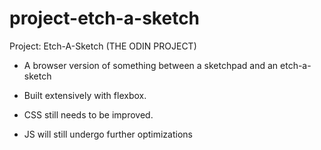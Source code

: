 # project-etch-a-sketch
Project: Etch-A-Sketch (THE ODIN PROJECT)
 - A browser version of something between a sketchpad and an etch-a-sketch

- Built extensively with flexbox.
- CSS still needs to be improved.
- JS will still undergo further optimizations